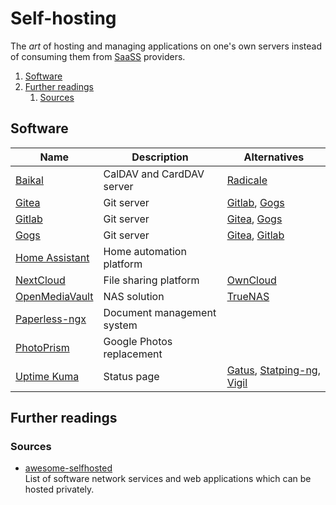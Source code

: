 # Self-hosting

The _art_ of hosting and managing applications on one's own servers instead of consuming them from
[SaaSS][service as a software substitute] providers.

1. [Software](#software)
1. [Further readings](#further-readings)
   1. [Sources](#sources)

## Software

| Name             | Description                | Alternatives                    |
| ---------------- | -------------------------- | ------------------------------- |
| [Baikal]         | CalDAV and CardDAV server  | [Radicale]                      |
| [Gitea]          | Git server                 | [Gitlab], [Gogs]                |
| [Gitlab]         | Git server                 | [Gitea], [Gogs]                 |
| [Gogs]           | Git server                 | [Gitea], [Gitlab]               |
| [Home Assistant] | Home automation platform   |                                 |
| [NextCloud]      | File sharing platform      | [OwnCloud]                      |
| [OpenMediaVault] | NAS solution               | [TrueNAS]                       |
| [Paperless-ngx]  | Document management system |                                 |
| [PhotoPrism]     | Google Photos replacement  |                                 |
| [Uptime Kuma]    | Status page                | [Gatus], [Statping-ng], [Vigil] |

## Further readings

### Sources

- [awesome-selfhosted]<br/>
  List of software network services and web applications which can be hosted privately.

<!--
  Reference
  ═╬═Time══
  -->

<!-- Knowledge base -->
[baikal]: baikal.md
[gitea]: gitea.md
[gitlab]: gitlab/README.md
[nextcloud]: nextcloud.md
[openmediavault]: openmediavault.md
[paperless-ngx]: paperless-ngx.md
[photoprism]: photoprism.md
[uptime kuma]: uptime%20kuma.md

<!-- Others -->
[awesome-selfhosted]: https://awesome-selfhosted.net/
[gatus]: https://github.com/TwiN/gatus
[gogs]: https://github.com/gogs/gogs
[home assistant]: https://www.home-assistant.io/
[owncloud]: https://owncloud.com/
[radicale]: https://radicale.org/
[service as a software substitute]: https://www.gnu.org/philosophy/who-does-that-server-really-serve.html
[statping-ng]: https://statping-ng.github.io/
[truenas]: https://www.truenas.com/
[vigil]: https://github.com/valeriansaliou/vigil
